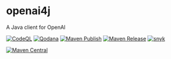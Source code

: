 # openai4j
A Java client for OpenAI

[![CodeQL](https://github.com/mustangxu/openai4j/actions/workflows/codeql.yml/badge.svg)](https://github.com/mustangxu/openai4j/actions/workflows/codeql.yml)
[![Qodana](https://github.com/mustangxu/openai4j/actions/workflows/qodana.yml/badge.svg)](https://github.com/mustangxu/openai4j/actions/workflows/qodana.yml)
[![Maven Publish](https://github.com/mustangxu/openai4j/actions/workflows/maven-publish.yml/badge.svg)](https://github.com/mustangxu/openai4j/actions/workflows/maven-publish.yml)
[![Maven Release](https://github.com/mustangxu/openai4j/actions/workflows/maven-release.yml/badge.svg)](https://github.com/mustangxu/openai4j/actions/workflows/maven-release.yml)
[![snyk](https://img.shields.io/snyk/vulnerabilities/github/mustangxu/openai4j)](https://app.snyk.io/org/mustangxu/project/272e667d-d18d-4206-bbc3-3f11263cd3ee)

[![Maven Central](https://img.shields.io/maven-central/v/com.jayxu/openai4j)](https://search.maven.org/artifact/com.jayxu/openai4j)
